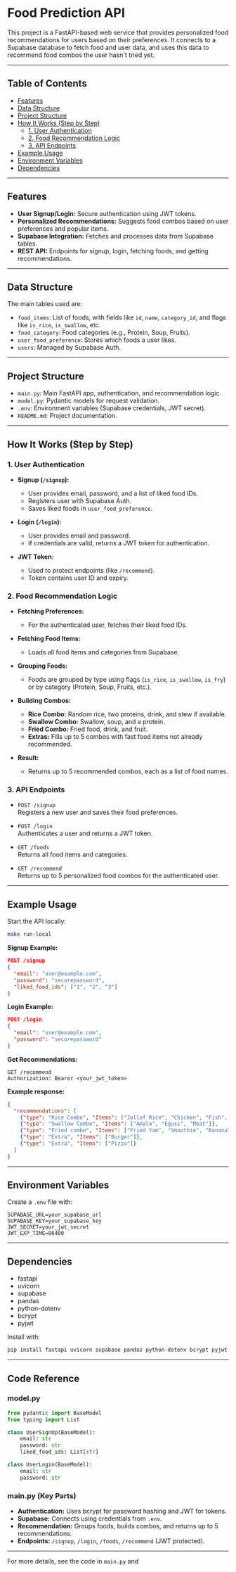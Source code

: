 # Food Prediction API

This project is a FastAPI-based web service that provides personalized food recommendations for users based on their preferences. It connects to a Supabase database to fetch food and user data, and uses this data to recommend food combos the user hasn't tried yet.

---

## Table of Contents

- [Features](#features)
- [Data Structure](#data-structure)
- [Project Structure](#project-structure)
- [How It Works (Step by Step)](#how-it-works-step-by-step)
  - [1. User Authentication](#1-user-authentication)
  - [2. Food Recommendation Logic](#2-food-recommendation-logic)
  - [3. API Endpoints](#3-api-endpoints)
- [Example Usage](#example-usage)
- [Environment Variables](#environment-variables)
- [Dependencies](#dependencies)

---

## Features

- **User Signup/Login:** Secure authentication using JWT tokens.
- **Personalized Recommendations:** Suggests food combos based on user preferences and popular items.
- **Supabase Integration:** Fetches and processes data from Supabase tables.
- **REST API:** Endpoints for signup, login, fetching foods, and getting recommendations.

---

## Data Structure

The main tables used are:

- `food_items`: List of foods, with fields like `id`, `name`, `category_id`, and flags like `is_rice`, `is_swallow`, etc.
- `food_category`: Food categories (e.g., Protein, Soup, Fruits).
- `user_food_preference`: Stores which foods a user likes.
- `users`: Managed by Supabase Auth.

---

## Project Structure

- `main.py`: Main FastAPI app, authentication, and recommendation logic.
- `model.py`: Pydantic models for request validation.
- `.env`: Environment variables (Supabase credentials, JWT secret).
- `README.md`: Project documentation.

---

## How It Works (Step by Step)

### 1. User Authentication

- **Signup (`/signup`):**
  - User provides email, password, and a list of liked food IDs.
  - Registers user with Supabase Auth.
  - Saves liked foods in `user_food_preference`.

- **Login (`/login`):**
  - User provides email and password.
  - If credentials are valid, returns a JWT token for authentication.

- **JWT Token:**
  - Used to protect endpoints (like `/recommend`).
  - Token contains user ID and expiry.

### 2. Food Recommendation Logic

- **Fetching Preferences:**
  - For the authenticated user, fetches their liked food IDs.

- **Fetching Food Items:**
  - Loads all food items and categories from Supabase.

- **Grouping Foods:**
  - Foods are grouped by type using flags (`is_rice`, `is_swallow`, `is_fry`) or by category (Protein, Soup, Fruits, etc.).

- **Building Combos:**
  - **Rice Combo:** Random rice, two proteins, drink, and stew if available.
  - **Swallow Combo:** Swallow, soup, and a protein.
  - **Fried Combo:** Fried food, drink, and fruit.
  - **Extras:** Fills up to 5 combos with fast food items not already recommended.

- **Result:**
  - Returns up to 5 recommended combos, each as a list of food names.

### 3. API Endpoints

- `POST /signup`  
  Registers a new user and saves their food preferences.

- `POST /login`  
  Authenticates a user and returns a JWT token.

- `GET /foods`  
  Returns all food items and categories.

- `GET /recommend`  
  Returns up to 5 personalized food combos for the authenticated user.

---

## Example Usage

Start the API locally:

```sh
make run-local
```

**Signup Example:**

```json
POST /signup
{
  "email": "user@example.com",
  "password": "securepassword",
  "liked_food_ids": ["1", "2", "3"]
}
```

**Login Example:**

```json
POST /login
{
  "email": "user@example.com",
  "password": "securepassword"
}
```

**Get Recommendations:**

```http
GET /recommend
Authorization: Bearer <your_jwt_token>
```

**Example response:**

```json
{
  "recommendations": [
    {"type": "Rice Combo", "Items": ["Jollof Rice", "Chicken", "Fish", "Stew", "Smoothie"]},
    {"type": "Swallow Combo", "Items": ["Amala", "Egusi", "Meat"]},
    {"type": "Fried combo", "Items": ["Fried Yam", "Smoothie", "Banana"]},
    {"type": "Extra", "Items": ["Burger"]},
    {"type": "Extra", "Items": ["Pizza"]}
  ]
}
```

---

## Environment Variables

Create a `.env` file with:

```plaintext
SUPABASE_URL=your_supabase_url
SUPABASE_KEY=your_supabase_key
JWT_SECRET=your_jwt_secret
JWT_EXP_TIME=86400
```

---

## Dependencies

- fastapi
- uvicorn
- supabase
- pandas
- python-dotenv
- bcrypt
- pyjwt

Install with:

```sh
pip install fastapi uvicorn supabase pandas python-dotenv bcrypt pyjwt
```

---

## Code Reference

### model.py

```python
from pydantic import BaseModel
from typing import List

class UserSignUp(BaseModel):
    email: str
    password: str
    liked_food_ids: List[str]

class UserLogin(BaseModel):
    email: str
    password: str
```

### main.py (Key Parts)

- **Authentication:** Uses bcrypt for password hashing and JWT for tokens.
- **Supabase:** Connects using credentials from `.env`.
- **Recommendation:** Groups foods, builds combos, and returns up to 5 recommendations.
- **Endpoints:** `/signup`, `/login`, `/foods`, `/recommend` (JWT protected).

---

For more details, see the code in `main.py` and